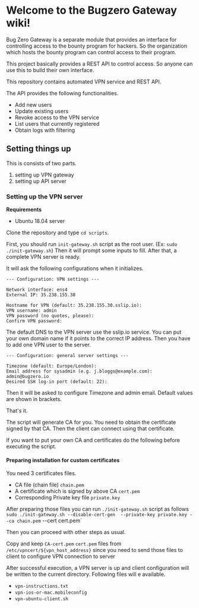 # Welcome to the Bugzero Gateway wiki!

Bug Zero Gateway is a separate module that provides an interface for controlling access to the bounty program for hackers. So the organization which hosts the bounty program can control access to their program.

This project basically provides a REST API to control access. So anyone can use this to build their own interface.

This repository contains automated VPN service and REST API.

The API provides the following functionalities.

* Add new users
* Update existing users
* Revoke access to the VPN service
* List users that currently registered
* Obtain logs with filtering

## Setting things up

This is consists of two parts.
1. setting up VPN gateway
2. setting up API server

### Setting up the VPN server

**Requirements**
* Ubuntu 18.04 server

Clone the repository and type `cd scripts`.

First, you should run `init-gateway.sh` script as the root user. (Ex: `sudo ./init-gateway.sh`) Then it will prompt some inputs to fill. 
After that, a complete VPN server is ready.

It will ask the following configurations when it initializes.

```
--- Configuration: VPN settings ---

Network interface: ens4
External IP: 35.238.155.30

Hostname for VPN (default: 35.238.155.30.sslip.io): 
VPN username: admin
VPN password (no quotes, please): 
Confirm VPN password:
```

The default DNS to the VPN server use the sslip.io service. You can put your own domain name if it points to the correct IP address. Then you have to add one VPN user to the server.

```
--- Configuration: general server settings ---

Timezone (default: Europe/London): 
Email address for sysadmin (e.g. j.bloggs@example.com): admin@bugzero.io
Desired SSH log-in port (default: 22):
```

Then it will be asked to configure Timezone and admin email. Default values are shown in brackets.

That's it. 

The script will generate CA for you. You need to obtain the certificate signed by that CA. 
Then the client can connect using that certificate.

If you want to put your own CA and certificates do the following before executing the script.

#### Preparing installation for custom certificates

You need 3 certificates files.
* CA file (chain file) `chain.pem`
* A certificate which is signed by above CA `cert.pem`
* Corresponding Private key file `private.key`

After preparing those files you can run `./init-gateway.sh` script as follows
`sudo ./init-gateway.sh --disable-cert-gen  --private-key private.key --ca chain.pem` --cert cert.pem`

Then you can proceed with other steps as usual.

Copy and keep `CA-cert.pem` `cert.pem` files from `/etc/vpncert/${vpn_host_address}` 
since you need to send those files to client to configure VPN connection to server

After successful execution, a VPN server is up and client configuration will be written to the current directory. Following files will e available.

- `vpn-instructions.txt`
- `vpn-ios-or-mac.mobileconfig`
- `vpn-ubuntu-client.sh`





 